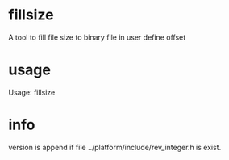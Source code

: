 # fillsize
A tool to fill file size to binary file in user define offset 

# usage 
Usage:
	fillsize <filename>
# info
version is append if file ../platform/include/rev_integer.h is exist.
